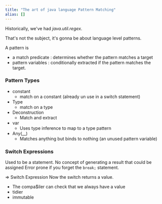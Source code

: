 ```yaml
---
title: "The art of java language Pattern Matching"
alias: []
---
```


Historically, we've had *java.util.regex*.

That's not the subject, it's gonna be about language level patterns.

A pattern is
- a match predicate : determines whether the pattern matches a target
- pattern variables : conditionally extracted if the pattern matches the target.

### Pattern Types
- constant
	- match on a constant (already un use in a switch statement)
- Type
	- match on a type
- Deconstruction
	- Match and extract
- var
	- Uses type inference to map to a type pattern
- Any(__)
	- Matches anything but binds to nothing (an unused pattern variable)


### Switch Expressions
Used to be a statement. No concept of generating a result that could be assigned
Error prone if you forget the `break;` statement.

=> Switch Expression
Now the switch returns a value.
- The compa$iler can check that we always have a value
- tidier
- immutable

